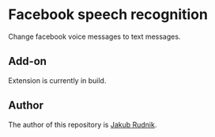 # Facebook speech recognition

Change facebook voice messages to text messages.

## Add-on

Extension is currently in build.

## Author

The author of this repository is [Jakub Rudnik](https://github.com/Zeraye).
